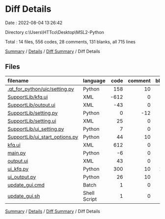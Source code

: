# Diff Details

Date : 2022-08-04 13:26:42

Directory c:\\Users\\HTTco\\Desktop\\MSL2-Python

Total : 14 files,  556 codes, 28 comments, 131 blanks, all 715 lines

[Summary](results.md) / [Details](details.md) / [Diff Summary](diff.md) / Diff Details

## Files
| filename | language | code | comment | blank | total |
| :--- | :--- | ---: | ---: | ---: | ---: |
| [.qt_for_python/uic/setting.py](/.qt_for_python/uic/setting.py) | Python | 158 | 10 | 13 | 181 |
| [SupportLib/kfq.ui](/SupportLib/kfq.ui) | XML | -612 | 0 | -1 | -613 |
| [SupportLib/output.ui](/SupportLib/output.ui) | XML | -43 | 0 | -1 | -44 |
| [SupportLib/setting.py](/SupportLib/setting.py) | Python | 0 | -12 | -2 | -14 |
| [SupportLib/setting.ui](/SupportLib/setting.ui) | XML | 25 | 0 | 0 | 25 |
| [SupportLib/ui_setting.py](/SupportLib/ui_setting.py) | Python | 7 | 0 | 0 | 7 |
| [SupportLib/ui_start_options.py](/SupportLib/ui_start_options.py) | Python | 44 | 10 | 8 | 62 |
| [kfq.ui](/kfq.ui) | XML | 612 | 0 | 1 | 613 |
| [main.py](/main.py) | Python | -6 | 0 | -1 | -7 |
| [output.ui](/output.ui) | XML | 43 | 0 | 1 | 44 |
| [ui_kfq.py](/ui_kfq.py) | Python | 300 | 10 | 104 | 414 |
| [ui_output.py](/ui_output.py) | Python | 26 | 10 | 10 | 46 |
| [update_gui.cmd](/update_gui.cmd) | Batch | 1 | 0 | 0 | 1 |
| [update_gui.sh](/update_gui.sh) | Shell Script | 1 | 0 | -1 | 0 |

[Summary](results.md) / [Details](details.md) / [Diff Summary](diff.md) / Diff Details